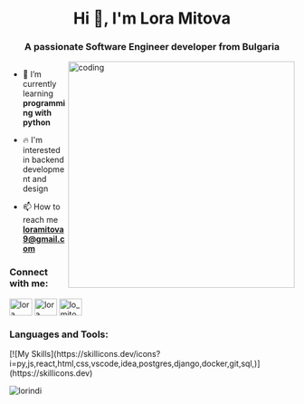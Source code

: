 <h1 align="center">Hi 👋, I'm Lora Mitova</h1>
<h3 align="center">A passionate Software Engineer developer from Bulgaria</h3>


<img align="right" alt="coding" width="400" src="https://camo.githubusercontent.com/5ea076b847d1cc44d6d3a93361410ea769f5b0e451bae76e33446eac6747b7dc/68747470733a2f2f63646e2e6472696262626c652e636f6d2f75736572732f3333313236352f73637265656e73686f74732f323439383730302f616e612d642d736d616c6c2e676966">


<p align="left"> <a href="https://twitter.com/" target="blank"><img src="https://img.shields.io/twitter/follow/?logo=twitter&style=for-the-badge" alt="" /></a> </p>

- 🌱 I’m currently learning **programming with python** 

- 🔥 I'm interested in backend development and design

- 📫 How to reach me **loramitova9@gmail.com**


<h3 align="left">Connect with me:</h3>
<p align="left">
<a href="https://www.linkedin.com/in/lora-mitova-833a47261/" target="blank"><img align="center" src="https://raw.githubusercontent.com/rahuldkjain/github-profile-readme-generator/master/src/images/icons/Social/linked-in-alt.svg" alt="lora mitova" height="30" width="40" /></a>
<a href="https://www.facebook.com/profile.php?id=100073735856715" target="blank"><img align="center" src="https://raw.githubusercontent.com/rahuldkjain/github-profile-readme-generator/master/src/images/icons/Social/facebook.svg" alt="lora mitova" height="30" width="40" /></a>
<a href="https://instagram.com/lo_mitova" target="blank"><img align="center" src="https://raw.githubusercontent.com/rahuldkjain/github-profile-readme-generator/master/src/images/icons/Social/instagram.svg" alt="lo_mitova" height="30" width="40" /></a>
</p>

<h3 align="left">Languages and Tools:</h3>
[![My Skills](https://skillicons.dev/icons?i=py,js,react,html,css,vscode,idea,postgres,django,docker,git,sql,)](https://skillicons.dev)
<!-- <p align="left"> <a href="https://www.w3schools.com/css/" target="_blank" rel="noreferrer"> <img src="https://raw.githubusercontent.com/devicons/devicon/master/icons/css3/css3-original-wordmark.svg" alt="css3" width="40" height="40"/> </a> <a href="https://www.w3.org/html/" target="_blank" rel="noreferrer"> <img src="https://raw.githubusercontent.com/devicons/devicon/master/icons/html5/html5-original-wordmark.svg" alt="html5" width="40" height="40"/> </a> <a href="https://developer.mozilla.org/en-US/docs/Web/JavaScript" target="_blank" rel="noreferrer"> <img src="https://raw.githubusercontent.com/devicons/devicon/master/icons/javascript/javascript-original.svg" alt="javascript" width="40" height="40"/> </a> <a href="https://www.python.org" target="_blank" rel="noreferrer"> <img src="https://raw.githubusercontent.com/devicons/devicon/master/icons/python/python-original.svg" alt="python" width="40" height="40"/> </a> </p> -->

<p><img align="center" src="https://github-readme-streak-stats.herokuapp.com/?user=lorindi&" alt="lorindi" /></p>
